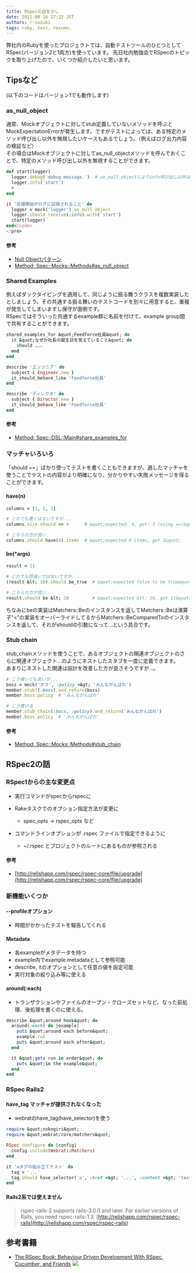 ```yaml
---
title: RSpecの話を少し
date: 2011-08-16 17:22 JST
authors: r-suzuki
tags: ruby, test, resume, 
---
```


弊社内のRubyを使ったプロジェクトでは、自動テストツールのひとつとしてRSpec(バージョン2と1両方)を使っています。
 先日社内勉強会でRSpecのトピックを取り上げたので、いくつか紹介したいと思います。

<!--more-->

## Tipsなど
 (以下のコードはバージョン1でも動作します) 
### as\_null\_object

通常、Mockオブジェクトに対してstub定義していないメソッドを呼ぶとMockExpectationErrorが発生します。ですがテストによっては、ある特定のメソッド呼び出し以外を無視したいケースもあるでしょう。（例えばログ出力内容の検証など）  
 その場合はMockオブジェクトに対してas\_null\_objectメソッドを呼んでおくことで、特定のメソッド呼び出し以外を無視することができます。

```ruby
def start(logger)
  logger.debug('debug message.')  # as_null_objectによりinfo呼び出し以外は無視される
  logger.info('start')
  # ...
end

it '処理開始がログに記録されること' do
  logger = mock('logger').as_null_object
  logger.should_receive(:info).with('start')
  start(logger)
end</code>
</pre>
```

#### 参考

- [Null Objectパターン](http://en.wikipedia.org/wiki/Null_Object_pattern)
- [Method: Spec::Mocks::Methods#as\_null\_object](http://rdoc.info/gems/rspec/1.3.2/Spec/Mocks/Methods:as_null_object)

### Shared Examples

例えばダックタイピングを適用して、同じように振る舞うクラスを複数実装したとしましょう。その共通する振る舞いのテストコードを別々に用意すると、重複が発生してしまいますし保守が面倒です。  
 RSpecではそういった共通するexample群に名前を付けて、example group間で共有することができます。

```ruby
shared_examples_for &quot;Feedforce社員&quot; do
  it &quot;なぜか社長の誕生日を覚えていること&quot; do
    should ...
  end
end

describe 'エンジニア' do
  subject { Engineer.new }
  it_should_behave_like 'Feedforce社員'
end

describe 'ディレクタ' do
  subject { Director.new }
  it_should_behave_like 'Feedforce社員'
end
```

#### 参考

- [Method: Spec::DSL::Main#share\_examples\_for](http://rdoc.info/gems/rspec/1.3.2/Spec/DSL/Main:share_examples_for)

### マッチャいろいろ

「should ==」ばかり使ってテストを書くこともできますが、適したマッチャを使うことでテストの内容がより明確になり、分かりやすい失敗メッセージを得ることができます。

#### have(n)

```ruby
columns = [1, 2, 3]

# これでも悪くはないですが...
columns.size.should == 4      # &quot;expected: 4, got: 3 (using ==)&quot;

# こちらの方が良い
columns.should have(4).items  # &quot;expected 4 items, got 3&quot;
```

#### be(\*args)

```ruby
result = 11

# これでも間違いではないですが...
(result &lt; 10).should be_true  # &quot;expected false to be true&quot;

# こちらの方が良い
result.should be &lt; 10         # &quot;expected &lt; 10, got 11&quot;
```

ちなみにbeの実装はMatchers::Beのインスタンスを返してMatchers::Beは演算子"<"の実装をオーバーライドしてるからMatchers::BeComparedToのインスタンスを返して、それがshouldの引数になって...という具合です。

### Stub chain

stub\_chainメソッドを使うことで、あるオブジェクトの関連オブジェクトのさらに関連オブジェクト...のようにネストしたスタブを一度に定義できます。  
 あまりにネストした関連は設計を改善した方が良さそうですが...。

```ruby
# こう書いても良いが...
boss = mock('ボス', :policy =&gt; 'みんながんばれ')
member.stub!(:boss).and_return(boss)
member.boss.policy  # 'みんながんばれ'

# こう書ける
member.stub_chain(:boss, :policy).and_return('みんながんばれ')
member.boss.policy  # 'みんながんばれ'
```

#### 参考

- [Method: Spec::Mocks::Methods#stub\_chain](http://rdoc.info/gems/rspec/1.3.2/Spec/Mocks/Methods:stub_chain)

## RSpec2の話

### RSpec1からの主な変更点

- 実行コマンドがspecからrspecに
- Rakeタスクでのオプション指定方法が変更に
  - spec\_opts → rspec\_opts など

- コマンドラインオプションが .rspec ファイルで指定できるように
  - ~/.rspec とプロジェクトのルートにあるものが参照される

#### 参考

- [http://relishapp.com/rspec/rspec-core/file/upgrade](http://relishapp.com/rspec/rspec-core/file/upgrade)

### 新機能いくつか

#### --profileオプション

- 時間がかかったテストを報告してくれる

#### Metadata

- 各exampleがメタデータを持つ
- example内でexample.metadataとして参照可能
- describe, itのオプションとして任意の値を設定可能
- 実行対象の絞り込み等に使える

#### around(:each)

- トランザクションやファイルのオープン・クローズセットなど、なった前処理、後処理を書くのに使える。

```ruby
describe &quot;around hook&quot; do
  around(:each) do |example|
    puts &quot;around each before&quot;
    example.run
    puts &quot;around each after&quot;
  end

  it &quot;gets run in order&quot; do
    puts &quot;in the example&quot;
  end
end
```

### RSpec Rails2

#### have\_tag マッチャが提供されなくなった

- webratのhave\_tag(have\_selector)を使う

```ruby
require &quot;nokogiri&quot;
require &quot;webrat/core/matchers&quot;

RSpec.configure do |config|
  config.include(Webrat::Matchers)
end

it 'aタグの組み立てテスト' do
  tag = '...'
  tag.should have_selector('a', :href =&gt; '...', :content =&gt; 'text')
end
```

#### Rails2系では使えません
> rspec-rails-2 supports rails-3.0.0 and later. For earlier versions of Rails, you need rspec-rails-1.3.
[http://relishapp.com/rspec/rspec-rails](http://relishapp.com/rspec/rspec-rails)

## 参考書籍
- [The RSpec Book: Behaviour Driven Development With RSpec, Cucumber, and Friends](http://www.amazon.co.jp/gp/product/1934356379/ref=as_li_ss_tl?ie=UTF8&tag=htmlmmg-22&linkCode=as2&camp=247&creative=7399&creativeASIN=1934356379) ![](http://www.assoc-amazon.jp/e/ir?t=&l=as2&o=9&a=1934356379)
